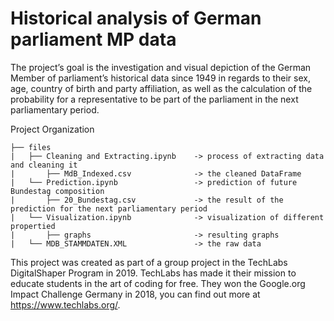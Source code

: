 Historical analysis of German parliament MP data
==============================

The project’s goal is the investigation and visual depiction of the German Member of parliament’s historical data since 1949 
in regards to their sex, age, country of birth and party affiliation, as well as the calculation of the probability for a 
representative to be part of the parliament in the next parliamentary period.

Project Organization
```
├── files
|   ├── Cleaning and Extracting.ipynb    -> process of extracting data and cleaning it
|       ├── MdB_Indexed.csv              -> the cleaned DataFrame
|   └── Prediction.ipynb                 -> prediction of future Bundestag composition
|       ├── 20_Bundestag.csv             -> the result of the prediction for the next parliamentary period
|   └── Visualization.ipynb              -> visualization of different propertied 
|       ├── graphs                       -> resulting graphs
|   └── MDB_STAMMDATEN.XML               -> the raw data
```

This project was created as part of a group project in the TechLabs DigitalShaper Program in 2019. TechLabs has made it their mission to educate students in the art of coding for free. They won the Google.org Impact Challenge Germany in 2018, you can find out more at https://www.techlabs.org/.
